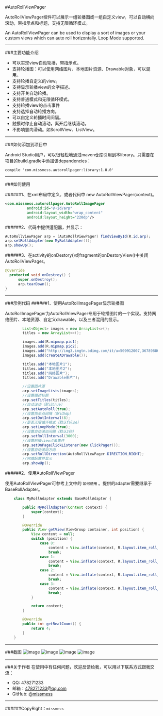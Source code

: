 #AutoRollViewPager
  
  AutoRollViewPager控件可以展示一组轮播图或一组自定义view，可以自动横向滚动，带指示点和标题，支持无限循环模式。
  
  An AutoRollViewPager can be used to display a sort of images or your custom views which can auto roll horizontally. Loop Mode supported.
  
---

###主要功能介绍

* 可以实现view自动轮播，带指示点。
* 支持轮播图：可以使用网络图片、本地图片资源、Drawable对象，可以混用。
* 支持轮播自定义的view。 
* 支持显示轮播view的文字描述。
* 支持开关自动轮播。
* 支持普通模式和无限循环模式。
* 支持轮播view的点击事件
* 支持选择自动轮播方向。
* 可以自定义轮播时间间隔。
* 触摸时停止自动滚动，离开后继续滚动。
* 不影响竖向滑动。如ScrollView、ListView。

---

###如何添加到项目中

Android Studio用户，可以很轻松地通过maven仓库引用到本library。只需要在项目的build.gradle中添加该depandencies：
  
  `
    compile 'com.missmess.autorollpager:library:1.0.0'
  `

---

###如何使用
  
######1、在xml布局中定义，或者代码中 new AutoRollViewPager(context)。
  ```xml
  <com.missmess.autorollpager.AutoRollImagePager
            android:id="@+id/arp"
            android:layout_width="wrap_content"
            android:layout_height="220dp"/>
  ```
  
######2、代码中提供适配器，并显示：
  
  ```java
  AutoRollViewPager arp = (AutoRollViewPager) findViewById(R.id.arp);
  arp.setRollAdapter(new MyRollAdapter());
  arp.showUp();
  ```
  
######3、在activity的onDestory()或fragment的onDestoryView()中关闭AutoRollViewPager。
  ```java
  @Override
    protected void onDestroy() {
        super.onDestroy();
        arp.tearDown();
 }
  ```
---

###示例代码
######1、使用AutoRollImagePager显示轮播图

AutoRollImagePager为AutoRollViewPager专用于轮播图片的一个实现。支持网络图片、本地资源、自定义drawable，以及三者混用的显示。

```java
        List<Object> images = new ArrayList<>();
        titles = new ArrayList<>();

        images.add(R.mipmap.pic1);
        images.add(R.mipmap.pic2);
        images.add("http://img3.imgtn.bdimg.com/it/u=509912007,3678988032&fm=21&gp=0.jpg");
        images.add(createADrawable());

        titles.add("本地图片1");
        titles.add("本地图片2");
        titles.add("网络图片");
        titles.add("Drawable图片");

        //设置图片源
        arp.setImageLists(images);
        //设置描述标题
        arp.setTitles(titles);
        //自动滚动（默认true）
        arp.setAutoRoll(true);
        //设置指示点间隔（默认5dp）
        arp.setDotInterval(8);
        //是否无限循环模式（默认false）
        arp.setLoopMode(true);
        //设置自动滚动间隔（默认3秒）
        arp.setRollInterval(3000);
        //设置轮播view点击事件
        arp.setOnPageClickListener(new ClickPager());
        //设置自动滚动方向
        arp.setRollDirection(AutoRollViewPager.DIRECTION_RIGHT);
        //完成配置并显示
        arp.showUp();

```

######2、使用AutoRollViewPager

使用AutoRollViewPager可参考上文中的 `如何使用` 。提供的adapter需要继承于BaseRollAdapter。
```java
    class MyRollAdapter extends BaseRollAdapter {

        public MyRollAdapter(Context context) {
            super(context);
        }

        @Override
        public View getView(ViewGroup container, int position) {
            View content = null;
            switch (position) {
                case 0:
                    content = View.inflate(context, R.layout.item_roll_view_1, null);
                    break;
                case 1:
                    content = View.inflate(context, R.layout.item_roll_view_2, null);
                    break;
                case 2:
                    content = View.inflate(context, R.layout.item_roll_view_3, null);
                    break;
                case 3:
                    content = View.inflate(context, R.layout.item_roll_view_4, null);
                    break;
            }

            return content;
        }

        @Override
        public int getRealCount() {
            return 4;
        }
    }
```
---

###截图
![image](https://raw.githubusercontent.com/missmess/autorollpager/master/raw/picc1.jpg)
![image](https://raw.githubusercontent.com/missmess/autorollpager/master/raw/picc2.png)
![image](https://raw.githubusercontent.com/missmess/autorollpager/master/raw/picc3.jpg)
![image](https://raw.githubusercontent.com/missmess/autorollpager/master/raw/picc4.jpg)

---

###关于作者
在使用中有任何问题，欢迎反馈给我，可以用以下联系方式跟我交流：

* QQ: 478271233
* 邮箱：<478271233@qq.com>
* GitHub: [@missmess](https://github.com/missmess)

---
######CopyRight：`missmess`
